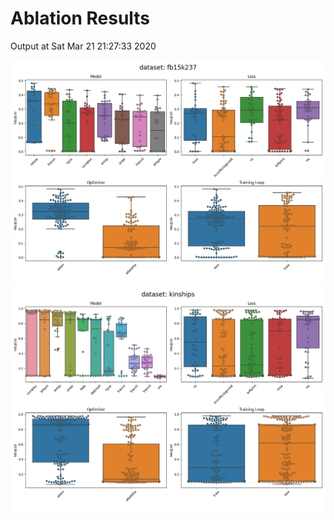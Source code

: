 # Ablation Results

Output at Sat Mar 21 21:27:33 2020

<img src="summary/1D-slices/dataset_fb15k237.png" alt="fb15k237"/>

<img src="summary/1D-slices/dataset_kinships.png" alt="kinships"/>


